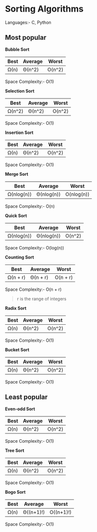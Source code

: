 # Sorting Algorithms

Languages:- C, Python

## Most popular

**Bubble Sort**

| Best | Average | Worst |
| --- | --- | --- |
| Ω(n) | Θ(n^2) | O(n^2)|

Space Complexity:- O(1)

**Selection Sort**

| Best | Average | Worst |
| --- | --- | --- |
| Ω(n^2) | Θ(n^2) | O(n^2)|

Space Complexity:- O(1)

**Insertion Sort**

| Best | Average | Worst |
| --- | --- | --- |
| Ω(n) | Θ(n^2) | O(n^2)|

Space Complexity:- O(1)

**Merge Sort**

| Best | Average | Worst |
| --- | --- | --- |
| Ω(nlog(n)) | Θ(nlog(n)) | O(nlog(n))|

Space Complexity:- O(n)

**Quick Sort**

| Best | Average | Worst |
| --- | --- | --- |
| Ω(nlog(n)) | Θ(nlog(n)) | O(n^2)|

Space Complexity:- O(log(n))

**Counting Sort**

| Best | Average | Worst |
| --- | --- | --- |
| Ω(n + r) | Θ(n + r) | O(n + r)|

Space Complexity:- O(n + r)

> r is the range of integers

**Radix Sort**

| Best | Average | Worst |
| --- | --- | --- |
| Ω(n) | Θ(n^2) | O(n^2)|

Space Complexity:- O(1)

**Bucket Sort**

| Best | Average | Worst |
| --- | --- | --- |
| Ω(n) | Θ(n^2) | O(n^2)|

Space Complexity:- O(1)

## Least popular

**Even-odd Sort**

| Best | Average | Worst |
| --- | --- | --- |
| Ω(n) | Θ(n^2) | O(n^2)|

Space Complexity:- O(1)

**Tree Sort**

| Best | Average | Worst |
| --- | --- | --- |
| Ω(n) | Θ(n^2) | O(n^2)|

Space Complexity:- O(1)

**Bogo Sort**

| Best | Average | Worst |
| --- | --- | --- |
| Ω(n) | Θ((n+1)!) | O((n+1)!)|

Space Complexity:- O(1)
